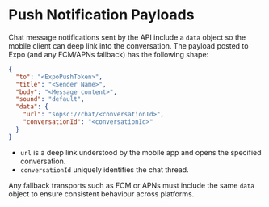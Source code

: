 # Push Notification Payloads

Chat message notifications sent by the API include a `data` object so the mobile client can deep link into the conversation. The payload posted to Expo (and any FCM/APNs fallback) has the following shape:

```json
{
  "to": "<ExpoPushToken>",
  "title": "<Sender Name>",
  "body": "<Message content>",
  "sound": "default",
  "data": {
    "url": "sopsc://chat/<conversationId>",
    "conversationId": "<conversationId>"
  }
}
```

- `url` is a deep link understood by the mobile app and opens the specified conversation.
- `conversationId` uniquely identifies the chat thread.

Any fallback transports such as FCM or APNs must include the same `data` object to ensure consistent behaviour across platforms.
